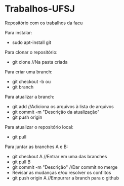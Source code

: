 # Trabalhos-UFSJ

Repositório com os trabalhos da facu

Para instalar:
- sudo apt-install git

Para clonar o repositório:
- git clone <link no github> //Na pasta criada

Para criar uma branch:
- git checkout -b <nome da branch>
    ou
- git branch <nome da branch>
  
Para atualizar a branch: 
- git add <nome do arquivo> //Adiciona os arquivos à lista de arquivos
- git commit -m "Descrição da atualização"
- git push origin <nome da branch>

Para atualizar o repositório local:
- git pull <link no github> <nome da branch>
  
Para juntar as branches A e B:
- git checkout A //Entrar em uma das branches
- git pull <link no github> B
- git commit -m "Descrição" //Dar commit no merge
- Revisar as mudanças e/ou resolver os conflitos
- git push origin A //Empurrar a branch para o github
